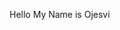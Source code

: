 <!DOCTYPE html>
<html lang="en">

<head>
  <title>Portfolio Page</title>
</head>
  <body>
  <p>Hello My Name is Ojesvi</p>
  </body>

</html>
